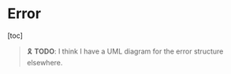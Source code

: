 # Error

[toc]

> :reminder_ribbon: **TODO**: I think I have a UML diagram for the error structure elsewhere.